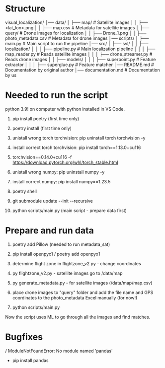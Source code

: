 # Structure

visual_localization/
│── data/
│   ├── map/                 # Satellite images
│   │   ├── <lat_lon>.png
│   │   ├── map.csv          # Metadata for satellite images
│   ├── query/               # Drone images for localization
│   │   ├── Drone_1.png
│   │   ├── photo_metadata.csv  # Metadata for drone images
│── scripts/
│   ├── main.py              # Main script to run the pipeline
│── src/
│   ├── svl/
│   │   ├── localization/
│   │   │   ├── pipeline.py  # Main localization pipeline
│   │   │   ├── map_reader.py  # Reads satellite images
│   │   │   ├── drone_streamer.py # Reads drone images
│   │   ├── models/
│   │   │   ├── superpoint.py  # Feature extractor
│   │   │   ├── superglue.py   # Feature matcher
│── README.md                 # Documentation by original author
│── documentation.md            # Documentation by us

# Needed to run the script

python 3.9! on computer with python installed in VS Code.

1. pip install poetry (first time only)

2. poetry install (first time only)

3. unistall wrong torch torchvision: pip uninstall torch torchvision -y

4. install correct torch torchvision: pip install torch==1.13.0+cu116 

5. torchvision==0.14.0+cu116 -f https://download.pytorch.org/whl/torch_stable.html

6. unistall wrong numpy: pip uninstall numpy -y

7. install correct numpy: pip install numpy==1.23.5

8. poetry shell

9. git submodule update --init --recursive

10. python scripts/main.py (main script - prepare data first)



# Prepare and run data

1. poetry add Pillow (needed to run metadata_sat)

2. pip install openpyx1 /  poetry add openpyx1

3. determine flight zone in flightzone_v2.py - change coordinates

4. py flightzone_v2.py - satellite images go to /data/map

5. py generate_metadata.py - for satellite images (/data/map/map.csv)

6. place drone images to "query" folder and add the file name and GPS coordinates to the photo_metadata Excel manually (for now!)

7. python scripts/main.py 

Now the script uses ML to go through all the images and find matches.


# Bugfixes

/ ModuleNotFoundError: No module named 'pandas'
- pip install pandas
